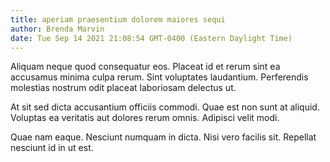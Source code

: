 ```yaml
---
title: aperiam praesentium dolorem maiores sequi
author: Brenda Marvin
date: Tue Sep 14 2021 21:08:54 GMT-0400 (Eastern Daylight Time)
---
```

Aliquam neque quod consequatur eos. Placeat id et rerum sint ea accusamus minima culpa rerum. Sint voluptates laudantium. Perferendis molestias nostrum odit placeat laboriosam delectus ut.

 At sit sed dicta accusantium officiis commodi. Quae est non sunt at aliquid. Voluptas ea veritatis aut dolores rerum omnis. Adipisci velit modi.

 Quae nam eaque. Nesciunt numquam in dicta. Nisi vero facilis sit. Repellat nesciunt id in ut est.